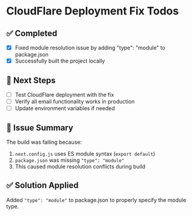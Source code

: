# CloudFlare Deployment Fix Todos

## ✅ Completed
- [x] Fixed module resolution issue by adding "type": "module" to package.json
- [x] Successfully built the project locally

## 🔄 Next Steps
- [ ] Test CloudFlare deployment with the fix
- [ ] Verify all email functionality works in production
- [ ] Update environment variables if needed

## 📝 Issue Summary
The build was failing because:
1. `next.config.js` uses ES module syntax (`export default`)
2. `package.json` was missing `"type": "module"`
3. This caused module resolution conflicts during build

## ✅ Solution Applied
Added `"type": "module"` to package.json to properly specify the module type.
